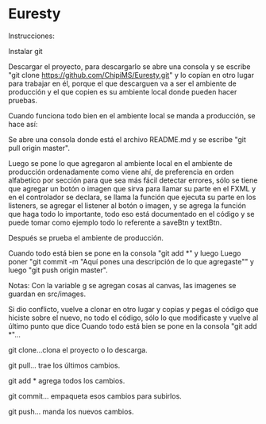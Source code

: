 # Euresty

Instrucciones:

Instalar git

Descargar el proyecto, para descargarlo se abre una consola y se escribe "git clone https://github.com/ChipiMS/Euresty.git" y lo copían en otro lugar para trabajar en él, porque el que descarguen va a ser el ambiente de producción y el que copien es su ambiente local donde pueden hacer pruebas.

Cuando funciona todo bien en el ambiente local se manda a producción, se hace así:

Se abre una consola donde está el archivo README.md y se escribe "git pull origin master".

Luego se pone lo que agregaron al ambiente local en el ambiente de producción ordenadamente como viene ahí, de preferencia en orden alfabetico por sección para que sea más fácil detectar errores, sólo se tiene que agregar un botón o imagen que sirva para llamar su parte en el FXML y en el controlador se declara, se llama la función que ejecuta su parte en los listeners, se agregar el listener al botón o imagen, y se agrega la función que haga todo lo importante, todo eso está documentado en el código y se puede tomar como ejemplo todo lo referente a saveBtn y textBtn.

Después se prueba el ambiente de producción.

Cuando todo está bien se pone en la consola "git add *" y luego Luego poner "git commit -m "Aquí pones una descripción de lo que agregaste"" y luego "git push origin master".

Notas: Con la variable g se agregan cosas al canvas, las imagenes se guardan en src/images.

Si dio conflicto, vuelve a clonar en otro lugar y copias y pegas el código que hiciste sobre el nuevo, no todo el código, sólo lo que modificaste y vuelve al último punto que dice Cuando todo está bien se pone en la consola "git add *"...

git clone...clona el proyecto o lo descarga.

git pull... trae los últimos cambios.

git add * agrega todos los cambios.

git commit... empaqueta esos cambios para subirlos.

git push... manda los nuevos cambios.
